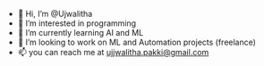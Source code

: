 - 👋 Hi, I’m @Ujwalitha
- 👀 I’m interested in programming
- 🌱 I’m currently learning AI and ML
- 💞️ I’m looking to work on ML and Automation projects (freelance)
- 📫 you can reach me at ujjwalitha.pakki@gmail.com

<!---
Ujwalitha/Ujwalitha is a ✨ special ✨ repository because its `README.md` (this file) appears on your GitHub profile.
You can click the Preview link to take a look at your changes.
--->
